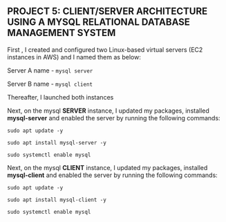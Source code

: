 ## PROJECT 5: CLIENT/SERVER ARCHITECTURE USING A MYSQL RELATIONAL DATABASE MANAGEMENT SYSTEM

First , I created and configured two Linux-based virtual servers (EC2 instances in AWS) and I named them as below:

Server A name - `mysql server`

Server B name - `mysql client`

Thereafter, I launched both instances


Next, on the mysql **SERVER** instance, I updated my packages, installed **mysql-server** and enabled the server by running the following commands:

`sudo apt update -y`

`sudo apt install mysql-server -y`

`sudo systemctl enable mysql`

Next, on the mysql **CLIENT** instance, I updated my packages, installed **mysql-client** and enabled the server by running the following commands:

`sudo apt update -y`

`sudo apt install mysql-client -y`

`sudo systemctl enable mysql`